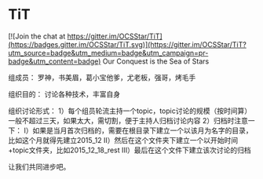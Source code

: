 # TiT

[![Join the chat at https://gitter.im/OCSStar/TiT](https://badges.gitter.im/OCSStar/TiT.svg)](https://gitter.im/OCSStar/TiT?utm_source=badge&utm_medium=badge&utm_campaign=pr-badge&utm_content=badge)
Our Conquest is the Sea of Stars

组成员：
罗神，书美眉，葛小宝他爹，尤老板，强哥，烤毛手

组织目的：
讨论各种技术，丰富自身

组织讨论形式：
1）每个组员轮流主持一个topic，topic讨论的规模（按时间算）一般不超过三天，如果太大，需切割，便于主持人归档讨论内容
2）归档时注意一下：
   I）如果是当月首次归档的，需要在根目录下建立一个以该月为名字的目录，比如这个月就得先建立2015_12
   II）然后在这个文件夹下建立一个以开始时间+topic文件夹，比如2015_12_18_rest
   III）最后在这个文件下建立该次讨论的归档
   
让我们共同进步吧。
